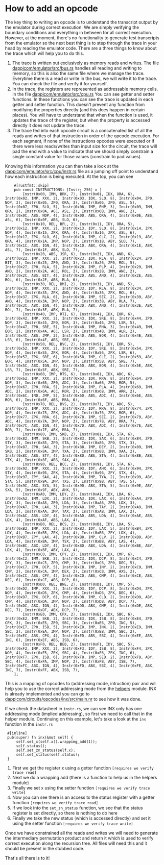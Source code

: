 # How to add an opcode

The key thing to writing an opcode is to understand the transcript output by the emulator during correct execution. We are simply verifying the boundary conditions and everything in between for all correct execution. However, at the moment, there's no functionality to generate test transcripts from the emulator so the next best thing is to step through the trace in your head by reading the emulator code. There are a three things to know about the trace which will help you to do this.

1. The trace is written out exclusively as memory reads and writes. The file [dappicom/emulator/src/bus.rs](/emulator/src/bus.rs) handles all reading and writing to memory, so this is also the same file where we manage the trace. Everytime there is a read or write in the bus, we will write it to the trace. You can check the file and verify it for yourself.
2. In the trace, the registers are represented as addressable memory cells. In the file [dappicom/emulator/src/cpu.rs](/emulator/src/cpu.rs.) You can see getter and setter functions. In these functions you can see the trace is updated in each getter and setter function. This doesn't prevent any function from modifying the properties directly (and this does happen in certain places). You will have to understand that when the function is used, it updates the trace of the register, but when the property is accessed directly it does not update the trace.
3. The trace fed into each opcode circuit is a concatenated list of all the reads and writes of that instruction in order of the opcode execution. For each segment, if none of the instructions opcodes were executed or if there were less reads/writes than input size for the circuit, the trace will pad the end with a value to indicate that we should simply constrain a single constant value for those values (constrain to pad values).

Knowing this information you can then take a look at the [dappicom/emulator/src/cpu/instr.rs](/emulator/src/cpu/instr.rs) file as a jumping off point to understand how each instruction is being executed. At the top, you can see
```
    #[rustfmt::skip]
    pub const INSTRUCTIONS: [Instr; 256] = [
        Instr(0x00, IMM, BRK, 7), Instr(0x01, IDX, ORA, 6), Instr(0x02, IMP, XXX, 2), Instr(0x03, IDX, SLO, 8), Instr(0x04, ZP0, NOP, 3), Instr(0x05, ZP0, ORA, 3), Instr(0x06, ZP0, ASL, 5), Instr(0x07, ZP0, SLO, 5), Instr(0x08, IMP, PHP, 3), Instr(0x09, IMM, ORA, 2), Instr(0x0A, ACC, ASL, 2), Instr(0x0B, IMM, ANC, 2), Instr(0x0C, ABS, NOP, 4), Instr(0x0D, ABS, ORA, 4), Instr(0x0E, ABS, ASL, 6), Instr(0x0F, ABS, SLO, 6),
        Instr(0x10, REL, BPL, 2), Instr(0x11, IDY, ORA, 5), Instr(0x12, IMP, XXX, 2), Instr(0x13, IDY, SLO, 8), Instr(0x14, ZPX, NOP, 4), Instr(0x15, ZPX, ORA, 4), Instr(0x16, ZPX, ASL, 6), Instr(0x17, ZPX, SLO, 6), Instr(0x18, IMP, CLC, 2), Instr(0x19, ABY, ORA, 4), Instr(0x1A, IMP, NOP, 2), Instr(0x1B, ABY, SLO, 7), Instr(0x1C, ABX, IGN, 4), Instr(0x1D, ABX, ORA, 4), Instr(0x1E, ABX, ASL, 7), Instr(0x1F, ABX, SLO, 7),
        Instr(0x20, ABS, JSR, 6), Instr(0x21, IDX, AND, 6), Instr(0x22, IMP, XXX, 2), Instr(0x23, IDX, RLA, 8), Instr(0x24, ZP0, BIT, 3), Instr(0x25, ZP0, AND, 3), Instr(0x26, ZP0, ROL, 5), Instr(0x27, ZP0, RLA, 5), Instr(0x28, IMP, PLP, 4), Instr(0x29, IMM, AND, 2), Instr(0x2A, ACC, ROL, 2), Instr(0x2B, IMM, ANC, 2), Instr(0x2C, ABS, BIT, 4), Instr(0x2D, ABS, AND, 4), Instr(0x2E, ABS, ROL, 6), Instr(0x2F, ABS, RLA, 6),
        Instr(0x30, REL, BMI, 2), Instr(0x31, IDY, AND, 5), Instr(0x32, IMP, XXX, 2), Instr(0x33, IDY, RLA, 8), Instr(0x34, ZPX, NOP, 4), Instr(0x35, ZPX, AND, 4), Instr(0x36, ZPX, ROL, 6), Instr(0x37, ZPX, RLA, 6), Instr(0x38, IMP, SEC, 2), Instr(0x39, ABY, AND, 4), Instr(0x3A, IMP, NOP, 2), Instr(0x3B, ABY, RLA, 7), Instr(0x3C, ABX, IGN, 4), Instr(0x3D, ABX, AND, 4), Instr(0x3E, ABX, ROL, 7), Instr(0x3F, ABX, RLA, 7),
        Instr(0x40, IMP, RTI, 6), Instr(0x41, IDX, EOR, 6), Instr(0x42, IMP, XXX, 2), Instr(0x43, IDX, SRE, 8), Instr(0x44, ZP0, NOP, 3), Instr(0x45, ZP0, EOR, 3), Instr(0x46, ZP0, LSR, 5), Instr(0x47, ZP0, SRE, 5), Instr(0x48, IMP, PHA, 3), Instr(0x49, IMM, EOR, 2), Instr(0x4A, ACC, LSR, 2), Instr(0x4B, IMM, ALR, 2), Instr(0x4C, ABS, JMP, 3), Instr(0x4D, ABS, EOR, 4), Instr(0x4E, ABS, LSR, 6), Instr(0x4F, ABS, SRE, 6),
        Instr(0x50, REL, BVC, 2), Instr(0x51, IDY, EOR, 5), Instr(0x52, IMP, XXX, 2), Instr(0x53, IDY, SRE, 8), Instr(0x54, ZPX, NOP, 4), Instr(0x55, ZPX, EOR, 4), Instr(0x56, ZPX, LSR, 6), Instr(0x57, ZPX, SRE, 6), Instr(0x58, IMP, CLI, 2), Instr(0x59, ABY, EOR, 4), Instr(0x5A, IMP, NOP, 2), Instr(0x5B, ABY, SRE, 7), Instr(0x5C, ABX, IGN, 4), Instr(0x5D, ABX, EOR, 4), Instr(0x5E, ABX, LSR, 7), Instr(0x5F, ABX, SRE, 7),
        Instr(0x60, IMP, RTS, 6), Instr(0x61, IDX, ADC, 6), Instr(0x62, IMP, XXX, 2), Instr(0x63, IDX, RRA, 8), Instr(0x64, ZP0, NOP, 3), Instr(0x65, ZP0, ADC, 3), Instr(0x66, ZP0, ROR, 5), Instr(0x67, ZP0, RRA, 5), Instr(0x68, IMP, PLA, 4), Instr(0x69, IMM, ADC, 2), Instr(0x6A, ACC, ROR, 2), Instr(0x6B, IMM, ARR, 2), Instr(0x6C, IND, JMP, 5), Instr(0x6D, ABS, ADC, 4), Instr(0x6E, ABS, ROR, 6), Instr(0x6F, ABS, RRA, 6),
        Instr(0x70, REL, BVS, 2), Instr(0x71, IDY, ADC, 5), Instr(0x72, IMP, XXX, 2), Instr(0x73, IDY, RRA, 8), Instr(0x74, ZPX, NOP, 4), Instr(0x75, ZPX, ADC, 4), Instr(0x76, ZPX, ROR, 6), Instr(0x77, ZPX, RRA, 6), Instr(0x78, IMP, SEI, 2), Instr(0x79, ABY, ADC, 4), Instr(0x7A, IMP, NOP, 2), Instr(0x7B, ABY, RRA, 7), Instr(0x7C, ABX, IGN, 4), Instr(0x7D, ABX, ADC, 4), Instr(0x7E, ABX, ROR, 7), Instr(0x7F, ABX, RRA, 7),
        Instr(0x80, IMM, SKB, 2), Instr(0x81, IDX, STA, 6), Instr(0x82, IMM, SKB, 2), Instr(0x83, IDX, SAX, 6), Instr(0x84, ZP0, STY, 3), Instr(0x85, ZP0, STA, 3), Instr(0x86, ZP0, STX, 3), Instr(0x87, ZP0, SAX, 3), Instr(0x88, IMP, DEY, 2), Instr(0x89, IMM, SKB, 2), Instr(0x8A, IMP, TXA, 2), Instr(0x8B, IMM, XAA, 2), Instr(0x8C, ABS, STY, 4), Instr(0x8D, ABS, STA, 4), Instr(0x8E, ABS, STX, 4), Instr(0x8F, ABS, SAX, 4),
        Instr(0x90, REL, BCC, 2), Instr(0x91, IDY, STA, 6), Instr(0x92, IMP, XXX, 2), Instr(0x93, IDY, AHX, 6), Instr(0x94, ZPX, STY, 4), Instr(0x95, ZPX, STA, 4), Instr(0x96, ZPY, STX, 4), Instr(0x97, ZPY, SAX, 4), Instr(0x98, IMP, TYA, 2), Instr(0x99, ABY, STA, 5), Instr(0x9A, IMP, TXS, 2), Instr(0x9B, ABY, TAS, 5), Instr(0x9C, ABX, SYA, 5), Instr(0x9D, ABX, STA, 5), Instr(0x9E, ABY, SXA, 5), Instr(0x9F, ABY, AHX, 5),
        Instr(0xA0, IMM, LDY, 2), Instr(0xA1, IDX, LDA, 6), Instr(0xA2, IMM, LDX, 2), Instr(0xA3, IDX, LAX, 6), Instr(0xA4, ZP0, LDY, 3), Instr(0xA5, ZP0, LDA, 3), Instr(0xA6, ZP0, LDX, 3), Instr(0xA7, ZP0, LAX, 3), Instr(0xA8, IMP, TAY, 2), Instr(0xA9, IMM, LDA, 2), Instr(0xAA, IMP, TAX, 2), Instr(0xAB, IMM, LAX, 2), Instr(0xAC, ABS, LDY, 4), Instr(0xAD, ABS, LDA, 4), Instr(0xAE, ABS, LDX, 4), Instr(0xAF, ABS, LAX, 4),
        Instr(0xB0, REL, BCS, 2), Instr(0xB1, IDY, LDA, 5), Instr(0xB2, IMP, XXX, 2), Instr(0xB3, IDY, LAX, 5), Instr(0xB4, ZPX, LDY, 4), Instr(0xB5, ZPX, LDA, 4), Instr(0xB6, ZPY, LDX, 4), Instr(0xB7, ZPY, LAX, 4), Instr(0xB8, IMP, CLV, 2), Instr(0xB9, ABY, LDA, 4), Instr(0xBA, IMP, TSX, 2), Instr(0xBB, ABY, LAS, 4), Instr(0xBC, ABX, LDY, 4), Instr(0xBD, ABX, LDA, 4), Instr(0xBE, ABY, LDX, 4), Instr(0xBF, ABY, LAX, 4),
        Instr(0xC0, IMM, CPY, 2), Instr(0xC1, IDX, CMP, 6), Instr(0xC2, IMM, SKB, 2), Instr(0xC3, IDX, DCP, 8), Instr(0xC4, ZP0, CPY, 3), Instr(0xC5, ZP0, CMP, 3), Instr(0xC6, ZP0, DEC, 5), Instr(0xC7, ZP0, DCP, 5), Instr(0xC8, IMP, INY, 2), Instr(0xC9, IMM, CMP, 2), Instr(0xCA, IMP, DEX, 2), Instr(0xCB, IMM, AXS, 2), Instr(0xCC, ABS, CPY, 4), Instr(0xCD, ABS, CMP, 4), Instr(0xCE, ABS, DEC, 6), Instr(0xCF, ABS, DCP, 6),
        Instr(0xD0, REL, BNE, 2), Instr(0xD1, IDY, CMP, 5), Instr(0xD2, IMP, XXX, 2), Instr(0xD3, IDY, DCP, 8), Instr(0xD4, ZPX, NOP, 4), Instr(0xD5, ZPX, CMP, 4), Instr(0xD6, ZPX, DEC, 6), Instr(0xD7, ZPX, DCP, 6), Instr(0xD8, IMP, CLD, 2), Instr(0xD9, ABY, CMP, 4), Instr(0xDA, IMP, NOP, 2), Instr(0xDB, ABY, DCP, 7), Instr(0xDC, ABX, IGN, 4), Instr(0xDD, ABX, CMP, 4), Instr(0xDE, ABX, DEC, 7), Instr(0xDF, ABX, DCP, 7),
        Instr(0xE0, IMM, CPX, 2), Instr(0xE1, IDX, SBC, 6), Instr(0xE2, IMM, SKB, 2), Instr(0xE3, IDX, ISB, 8), Instr(0xE4, ZP0, CPX, 3), Instr(0xE5, ZP0, SBC, 3), Instr(0xE6, ZP0, INC, 5), Instr(0xE7, ZP0, ISB, 5), Instr(0xE8, IMP, INX, 2), Instr(0xE9, IMM, SBC, 2), Instr(0xEA, IMP, NOP, 2), Instr(0xEB, IMM, SBC, 2), Instr(0xEC, ABS, CPX, 4), Instr(0xED, ABS, SBC, 4), Instr(0xEE, ABS, INC, 6), Instr(0xEF, ABS, ISB, 6),
        Instr(0xF0, REL, BEQ, 2), Instr(0xF1, IDY, SBC, 5), Instr(0xF2, IMP, XXX, 2), Instr(0xF3, IDY, ISB, 8), Instr(0xF4, ZPX, NOP, 4), Instr(0xF5, ZPX, SBC, 4), Instr(0xF6, ZPX, INC, 6), Instr(0xF7, ZPX, ISB, 6), Instr(0xF8, IMP, SED, 2), Instr(0xF9, ABY, SBC, 4), Instr(0xFA, IMP, NOP, 2), Instr(0xFB, ABY, ISB, 7), Instr(0xFC, ABX, IGN, 4), Instr(0xFD, ABX, SBC, 4), Instr(0xFE, ABX, INC, 7), Instr(0xFF, ABX, ISB, 7),
    ];
```

This is a mapping of opcodes to (addressing mode, intruction) pair and will help you to use the correct addressing mode from the [helpers](/circuits/helpers/src/lib.nr) module. INX is already implemented and you can go to [dappicom/circuits/opcodes/inx/src/main.nr](/circuits/opcodes/inc/src/main.nr) to see how it was done. 

If we check the datasheet in `instr.rs`, we can see INX only has one addressing mode (implied addressing), so first we need to call that in the helper module.
Continuing on this example, let's take a look at the `inx` function in the `instr.rs`
```
 #[inline]
 pub(super) fn inx(&mut self) {
     self.set_x(self.x().wrapping_add(1));
     self.status();
     self.set_zn_status(self.x);
     self.set_status(self.status);
 }
```


1. First we get the register x using a getter function `[requires we verify trace read]`
2. Next we do a wrapping add (there is a function to help us in the helpers module)
3. Finally we set x using the setter function  `[requires we verify trace write]`
4. Now you can see there is an access to the status register with a getter function `[requires we verify trace read]`
5. If we look into the `set_zn_status` function, we see that the status register is set directly, so there is nothing to do here
6. Finally we take the new status (which is accessed directly) and set it using the setter function `[requires we verify trace write]`


Once we have constrained all the reads and writes we will need to generate the intermediary permutation product and return it which is used to verify correct execution along the recursion tree. All files will need this and it should be present in the stubbed code.

That's all there is to it!
